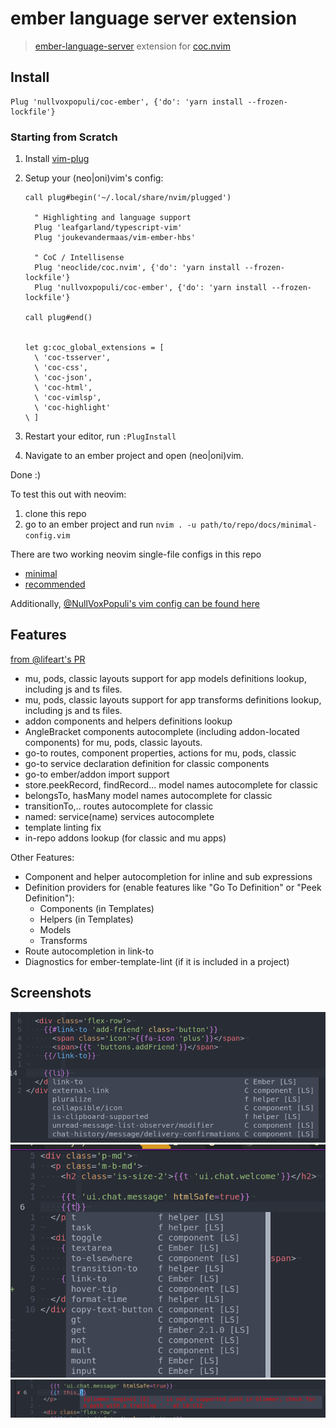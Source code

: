 # ember language server extension

> [ember-language-server](https://github.com/lifeart/ember-language-server) extension for [coc.nvim](https://github.com/neoclide/coc.nvim)

## Install

```
Plug 'nullvoxpopuli/coc-ember', {'do': 'yarn install --frozen-lockfile'}
```

### Starting from Scratch

1. Install [vim-plug](https://github.com/junegunn/vim-plug)
2. Setup your (neo|oni)vim's config:

    ```vim
    call plug#begin('~/.local/share/nvim/plugged')

      " Highlighting and language support
      Plug 'leafgarland/typescript-vim'
      Plug 'joukevandermaas/vim-ember-hbs'

      " CoC / Intellisense
      Plug 'neoclide/coc.nvim', {'do': 'yarn install --frozen-lockfile'}
      Plug 'nullvoxpopuli/coc-ember', {'do': 'yarn install --frozen-lockfile'}

    call plug#end()


    let g:coc_global_extensions = [
      \ 'coc-tsserver',
      \ 'coc-css',
      \ 'coc-json',
      \ 'coc-html',
      \ 'coc-vimlsp',
      \ 'coc-highlight'
    \ ]
    ```

3. Restart your editor, run `:PlugInstall`
4. Navigate to an ember project and open (neo|oni)vim.

Done :)

To test this out with neovim:
1. clone this repo
2. go to an ember project and run `nvim . -u path/to/repo/docs/minimal-config.vim`

There are two working neovim single-file configs in this repo
 - [minimal](/docs/minimal-config.vim)
 - [recommended](/docs/recommended-config.vim)

Additionally, [@NullVoxPopuli's vim config can be found here](https://github.com/NullVoxPopuli/dotfiles/blob/master/home/.config/nvim/init.vim)

## Features

[from @lifeart's PR](https://github.com/emberwatch/ember-language-server/pull/173)

- mu, pods, classic layouts support for app models definitions lookup, including js and ts files.
- mu, pods, classic layouts support for app transforms definitions lookup, including js and ts files.
- addon components and helpers definitions lookup
- AngleBracket components autocomplete (including addon-located components) for mu, pods, classic layouts.
- go-to routes, component properties, actions for mu, pods, classic
- go-to service declaration definition for classic components
- go-to ember/addon import support
- store.peekRecord, findRecord... model names autocomplete for classic
- belongsTo, hasMany model names autocomplete for classic
- transitionTo,.. routes autocomplete for classic
- named: service(name) services autocomplete
- template linting fix
- in-repo addons lookup (for classic and mu apps)

Other Features:
- Component and helper autocompletion for inline and sub expressions
- Definition providers for (enable features like "Go To Definition" or "Peek Definition"):
  - Components (in Templates)
  - Helpers (in Templates)
  - Models
  - Transforms
- Route autocompletion in link-to
- Diagnostics for ember-template-lint (if it is included in a project)

## Screenshots


![Helper or Component](/docs/images/helper-or-component.png?raw=true)
![Helpers](/docs/images/helpers.png?raw=true)
![Error](/docs/images/error.png?raw=true)
